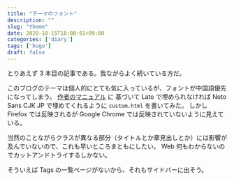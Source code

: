 ```yaml
---
title: "テーマのフォント"
description: ""
slug: "theme"
date: 2020-10-15T18:00:01+09:00
categories: ['diary']
tags: ['hugo']
draft: false
---
```


とりあえず 3 本目の記事である。我ながらよく続いている方だ。

このブログのテーマは個人的にとても気に入っているが、フォントが中国語優先になってしまう。
[作者のマニュアル](https://www.notion.so/Example-Custom-font-family-for-article-content-c65b50acfc1e485daa620b6c0b4d339b) に
基づいて Lato で埋められなければ Noto Sans CJK JP で埋めてくれるように `custom.html` を書いてみた。
しかし Firefox では反映されるが Google Chrome では反映されていないように見えている。

当然のことながらクラスが異なる部分（タイトルとか章見出しとか）には影響が及んでいないので、これも早いところまともにしたい。
Web 何もわからないのでカットアンドトライするしかない。

そういえば Tags の一覧ページがないから、それもサイドバーに出そう。
